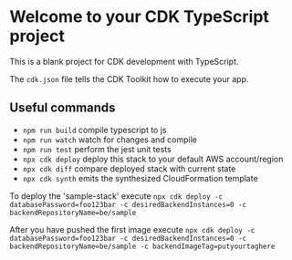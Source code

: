 # Welcome to your CDK TypeScript project

This is a blank project for CDK development with TypeScript.

The `cdk.json` file tells the CDK Toolkit how to execute your app.

## Useful commands

* `npm run build`   compile typescript to js
* `npm run watch`   watch for changes and compile
* `npm run test`    perform the jest unit tests
* `npx cdk deploy`  deploy this stack to your default AWS account/region
* `npx cdk diff`    compare deployed stack with current state
* `npx cdk synth`   emits the synthesized CloudFormation template

To deploy the 'sample-stack' execute
`npx cdk deploy -c databasePassword=foo123bar -c desiredBackendInstances=0 -c backendRepositoryName=be/sample`

After you have pushed the first image execute
`npx cdk deploy -c databasePassword=foo123bar -c desiredBackendInstances=0 -c backendRepositoryName=be/sample -c backendImageTag=putyourtaghere`